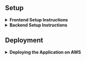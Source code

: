 
## Setup

<details>
  <summary><strong>Frontend Setup Instructions</strong></summary>
  
- Fork and Clone the repo using
```bash
$ git clone https://github.com/Rohantech231/WorkX.git
$ cd WorkX
```

- Get the API key from [https://api.imgbb.com/](https://api.imgbb.com/) and replace it with `REACT_APP_IMGBB_API_KEY` in `.env.example`

- Get a new API key from [https://smtpjs.com/](https://smtpjs.com/) and replace it with `REACT_APP_API_KEY` in `.env.example`

- Rename the file `.env.example` to `.env`

- Install node dependencies
```bash
$ npm install
```

- Run Server at localhost using
```bash
$ npm start
```
  
</details>

<details>
  <summary><strong>Backend Setup Instructions</strong></summary>

- Fork and Clone the repo using
```bash
$ git clone https://github.com/Rohantech231/WorkX.git
$ cd WorkX
```

- Change Branch to `backend` using 
```bash
$ git checkout backend
```

- Setup Virtual environment
```bash
$ python3 -m venv env
```

- Activate the virtual environment
```bash
$ source env/bin/activate
```

- Install dependencies using
```bash
$ pip install -r requirements.txt
```

- Make migrations using
```bash
$ python manage.py makemigrations
```

- Migrate Database
```bash
$ python manage.py migrate
```

- Create a superuser
```bash
$ python manage.py createsuperuser
```

- Run server using
```bash
$ python manage.py runserver
``` 
</details>

## Deployment

<details>
  <summary><strong>Deploying the Application on AWS</strong></summary>

- **Sign up for AWS:** If you don't already have an AWS account, [sign up here](https://aws.amazon.com/).

- **Install AWS CLI:** Download and install the AWS CLI from [here](https://aws.amazon.com/cli/).

- **Configure AWS CLI:** Run the following command to configure your AWS CLI with your credentials:
```bash
$ aws configure
```

- **Set up Elastic Beanstalk (EB):**
  - Install the EB CLI using pip:
    ```bash
    $ pip install awsebcli
    ```
  - Initialize your Elastic Beanstalk application:
    ```bash
    $ eb init -p python-3.8 WorkX
    ```
    Replace `python-3.8` with your Python version.
  
- **Deploy the application:**
  - Create an environment and deploy:
    ```bash
    $ eb create workx-env
    $ eb deploy
    ```
  - To open your application in the browser:
    ```bash
    $ eb open
    ```

- **Monitor and manage your application:**
  - View the status of your environment:
    ```bash
    $ eb status
    ```
  - View logs:
    ```bash
    $ eb logs
    ```

- **To terminate the environment:**
  ```bash
  $ eb terminate workx-env
  ```

For more detailed information, refer to the [AWS Elastic Beanstalk documentation](https://docs.aws.amazon.com/elasticbeanstalk/latest/dg/Welcome.html).
  
</details>
